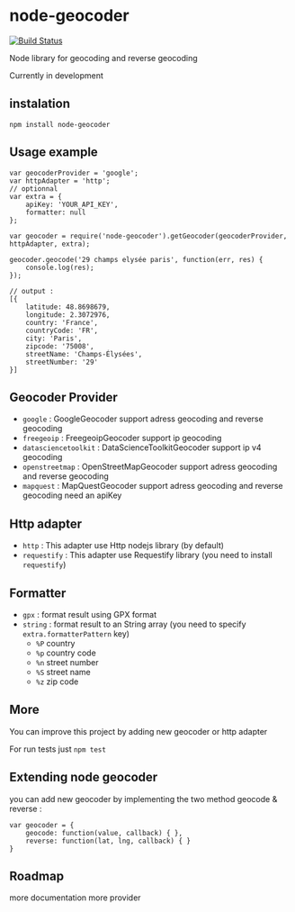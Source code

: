 # node-geocoder

[![Build Status](https://travis-ci.org/nchaulet/node-geocoder.png?branch=master)](https://travis-ci.org/nchaulet/node-geocoder)

Node library for geocoding and reverse geocoding

Currently in development

## instalation

    npm install node-geocoder

## Usage example

    var geocoderProvider = 'google';
    var httpAdapter = 'http';
    // optionnal
    var extra = {
        apiKey: 'YOUR_API_KEY',
        formatter: null
    };

    var geocoder = require('node-geocoder').getGeocoder(geocoderProvider, httpAdapter, extra);

    geocoder.geocode('29 champs elysée paris', function(err, res) {
        console.log(res);
    });

    // output :
    [{
        latitude: 48.8698679,
        longitude: 2.3072976,
        country: 'France',
        countryCode: 'FR',
        city: 'Paris',
        zipcode: '75008',
        streetName: 'Champs-Élysées',
        streetNumber: '29'
    }]


## Geocoder Provider

* `google` : GoogleGeocoder support adress geocoding and reverse geocoding
* `freegeoip` : FreegeoipGeocoder support ip geocoding
* `datasciencetoolkit` : DataScienceToolkitGeocoder support ip v4 geocoding
* `openstreetmap` : OpenStreetMapGeocoder support adress geocoding and reverse geocoding
* `mapquest` : MapQuestGeocoder support adress geocoding and reverse geocoding need an apiKey

## Http adapter

* `http`       : This adapter use Http nodejs library (by default)
* `requestify` : This adapter use Requestify library (you need to install `requestify`)

## Formatter

* `gpx`    : format result using GPX format 
* `string` : format result to an String array (you need to specify `extra.formatterPattern` key) 
    * `%P` country
    * `%p` country code
    * `%n` street number
    * `%S` street name
    * `%z` zip code


## More

You can improve this project by adding new geocoder or http adapter

For run tests just `npm test`

## Extending node geocoder

you can add new geocoder by implementing the two method geocode & reverse :


    var geocoder = {
        geocode: function(value, callback) { },
        reverse: function(lat, lng, callback) { }
    }

## Roadmap

more documentation
more provider
